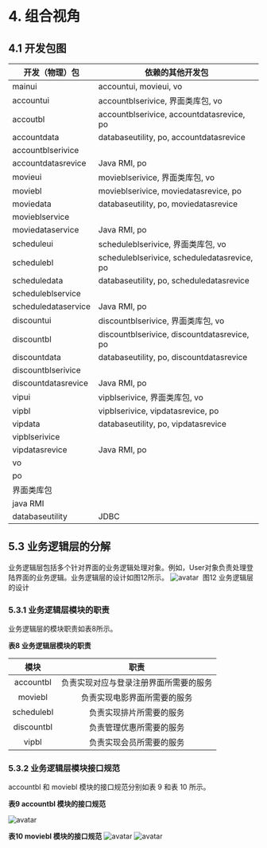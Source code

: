 # 4. 组合视角

## 4.1 开发包图

| 开发（物理）包     | 依赖的其他开发包 |
| ------------------ | ---------------- |
| mainui          | accountui, movieui, vo |
| accountui          | accountblserivice, 界面类库包, vo |
| accoutbl           | accountblserivice, accountdatasrevice, po |
| accountdata        | databaseutility, po, accountdatasrevice |
| accountblserivice  |                  |
| accountdatasrevice | Java RMI, po |
| movieui            | movieblserivice, 界面类库包, vo |
| moviebl            | movieblserivice, moviedatasrevice, po |
| moviedata          | databaseutility, po, moviedatasrevice |
| movieblservice     |                  |
| moviedataservice   | Java RMI, po |
| scheduleui    | scheduleblserivice, 界面类库包, vo |
| schedulebl    | scheduleblserivice, scheduledatasrevice, po |
| scheduledata  | databaseutility, po, scheduledatasrevice |
| scheduleblservice |                  |
| scheduledataservice | Java RMI, po |
| discountui          | discountblserivice, 界面类库包, vo |
| discountbl           | discountblserivice, discountdatasrevice, po |
| discountdata        | databaseutility, po, discountdatasrevice |
| discountblserivice  |                  |
| discountdatasrevice | Java RMI, po |
| vipui          | vipblserivice, 界面类库包, vo |
| vipbl           | vipblserivice, vipdatasrevice, po |
| vipdata        | databaseutility, po, vipdatasrevice |
| vipblserivice  |                  |
| vipdatasrevice | Java RMI, po |
| vo                 |                  |
| po                 |                  |
| 界面类库包           |                  |
| java RMI     |                  |
| databaseutility     |JDBC                |


## 5.3 业务逻辑层的分解

​       业务逻辑层包括多个针对界面的业务逻辑处理对象。例如，User对象负责处理登陆界面的业务逻辑。业务逻辑层的设计如图12所示。
![avatar](https://i.loli.net/2019/04/18/5cb8732af02b6.png)
​									图12 业务逻辑层的设计

### 5.3.1 业务逻辑层模块的职责

业务逻辑层的模块职责如表8所示。

**表8 业务逻辑层模块的职责**

|      模块       |                  职责                  |
| :-------------: | :------------------------------------: |
|    accountbl    | 负责实现对应与登录注册界面所需要的服务 |
|     moviebl     |      负责实现电影界面所需要的服务      |
| schedulebl |        负责实现排片所需要的服务        |
|  discountbl   |        负责管理优惠所需要的服务        |
|      vipbl      |        负责实现会员所需要的服务        |



### 5.3.2 业务逻辑层模块接口规范

accountbl 和 moviebl 模块的接口规范分别如表 9 和表 10 所示。

**表9 accountbl 模块的接口规范**

![avatar](https://i.loli.net/2019/04/11/5caf1ff3b3652.png)

**表10 moviebl 模块的接口规范**
![avatar](https://i.loli.net/2019/04/11/5caf21cb01a55.png)
![avatar](https://i.loli.net/2019/04/11/5caf21d3e0f6a.png)



